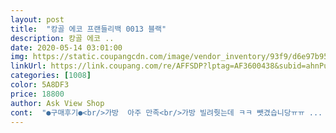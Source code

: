 ```yaml
---
layout: post 
title:  "캉골 에코 프랜들리백 0013 블랙" 
description: 캉골 에코 ..
date: 2020-05-14 03:01:00 
img: https://static.coupangcdn.com/image/vendor_inventory/93f9/d6e97b95dbe9eabee800b83049da294c94bd50ce0f944848e4efd98257c0.jpg 
linkUrl: https://link.coupang.com/re/AFFSDP?lptag=AF3600438&subid=ahnPublicAsk&pageKey=321107458&itemId=1027848057&vendorItemId=70507072801&traceid=V0-113-8ea38e10bd93dedc 
categories: [1008] 
color: 5A8DF3 
price: 18800 
author: Ask View Shop 
cont:  "●구매후기●<br/>가방  아주 만족<br/>가방 빌려줫는데 ㅋㅋ 뺏겼습니당ㅠㅠ ... <br/>.<br/>가진데용 ㅜㅜㅋㅋㅋㅋ<br/>가방도  예쁘고  간단하게  들고  다니기가  좋을  것 같아요<br/>너무 만족스럽네요!! 추천합니다<br/>너무 좋아요 ㅠㅠ 주문전에는 긴가민가했는데 제품이 참 견고하고 정품 확실한거 같아요!! 택도 달려있어서 선물용으로도 딱이에요!!<br/>데일리백으로 너무 좋아요.<br/><br/>딱 기본 에코백 사이즈라서 편하게 들고 다니기 좋아요 ㅎㅎ<br/>생각보다  빠른배송에  만족합니다<br/>생각보다 가방이 작다고 후기가 있어서 좀 작을까 걱정했는데,<br/>언니 주고 나서 저두 다시 구매하려구 생각하구 있어요 ㅎㅎ<br/>언니가 너무 맘에 든데용 ㅋㅋㅋ<br/>저는 블랙 색상으로 재 구매 할까 합니당 ㅋㅋㅋ<br/>저두 며칠 메고 다녔으니 그냥 언니 줬는데 ㅎㅎ<br/>저희 언니한테 저날 의상에 저 가방이 찰떡이라<br/>전혀 !!!!<br/>정품이라  믿을께요<br/>진짜 데일리 백으로 메고 다니기 너무 좋아여 !!!<br/>크기 참고 하시라고 메고 있는 사진 올려요 ㅎㅎ<br/>" 
---
```

